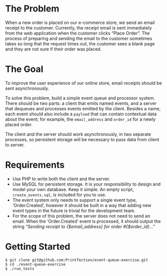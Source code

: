 # The Problem
When a new order is placed on our e-commerce store, we send an email receipt to the customer. Currently, the receipt email is sent immediately from the web application when the customer clicks “Place Order”. The process of preparing and sending the email to the customer sometimes takes so long that the request times out, the customer sees a blank page and they are not sure if their order was placed.

# The Goal
To improve the user experience of our online store, email receipts should be sent asynchronously.

To solve this problem, build a simple event queue and processor system. There should be two parts: a client that emits named events, and a server that dequeues and processes events emitted by the client. Besides a name, each event should also include a `payload` that can contain contextual data about the event; for example, the `email_address` and `order_id` for a newly placed order.

The client and the server should work asynchronously, in two separate processes, so persistent storage will be necessary to pass data from client to server.

# Requirements
- Use PHP to write both the client and the server.
- Use MySQL for persistent storage. It is your responsibility to design and model your own database. Keep it simple. An empty script, `create_events.sql`, is included for you to use.
- The event system only needs to support a single event type, ‘Order.Created’, however it should be built in a way that adding new event types in the future is trivial for the development team.
- For the scope of this problem, the server does not need to send an email. When the ‘Order.Created’ event is processed, it should output the string *"Sending receipt to {$email_address} for order #{$order_id}..."*

# Getting Started

```
$ git clone git@github.com:Printfection/event-queue-exercise.git
$ cd ./event-queue-exercise
$ ./run_tests
```


